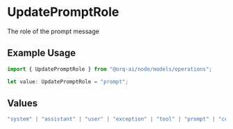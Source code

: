 # UpdatePromptRole

The role of the prompt message

## Example Usage

```typescript
import { UpdatePromptRole } from "@orq-ai/node/models/operations";

let value: UpdatePromptRole = "prompt";
```

## Values

```typescript
"system" | "assistant" | "user" | "exception" | "tool" | "prompt" | "correction" | "expected_output"
```